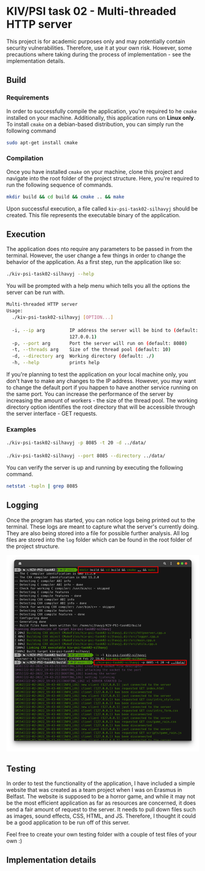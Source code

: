 # KIV/PSI task 02 - Multi-threaded HTTP server

This project is for academic purposes only and may potentially contain security vulnerabilities. Therefore, use it at your own risk. However, some precautions where taking during the process of implementation - see the implementation details. 

## Build

### Requirements

In order to successfully compile the application, you're required to he `cmake` installed on your machine. Additionally, this application runs on **Linux only**. To install `cmake` on a debian-based distribution, you can simply run the following command

```bash
sudo apt-get install cmake
```

### Compilation

Once you have installed `cmake` on your machine, clone this project and navigate into the root folder of the project structure. Here, you're required to run the following sequence of commands.

```bash
mkdir build && cd build && cmake .. && make
```

Upon successful execution, a file called `kiv-psi-task02-silhavyj` should be created. This file represents the executable binary of the application.

## Execution

The application does nto require any parameters to be passed in from the terminal. However, the user change a few things in order to change the behavior of the application. As a first step, run the application like so:

```bash
./kiv-psi-task02-silhavyj --help
```

You will be prompted with a help menu which tells you all the options the server can be run with.

```bash
Multi-threaded HTTP server
Usage:
  ./kiv-psi-task02-silhavyj [OPTION...]

  -i, --ip arg         IP address the server will be bind to (default: 
                       127.0.0.1)
  -p, --port arg       Port the server will run on (default: 8080)
  -t, --threads arg    Size of the thread pool (default: 10)
  -d, --directory arg  Working directory (default: ./)
  -h, --help           prints help
```

If you're planning to test the application on your local machine only, you don't have to make any changes to the IP address. However, you may want to change the default port if you happen to have another service running on the same port. You can increase the performance of the server by increasing the amount of workers - the size of the thread pool. The working directory option identifies the root directory that will be accessible through the server interface - GET requests.

### Examples

```bash
./kiv-psi-task02-silhavyj -p 8085 -t 20 -d ../data/

./kiv-psi-task02-silhavyj --port 8085 --directory ../data/
```

You can verify the server is up and running by executing the following command.

```bash
netstat -tupln | grep 8085 
```

## Logging

Once the program has started, you can notice logs being printed out to the terminal. These logs are meant to capture what the server's currently doing. They are also being stored into a file for possible further analysis. All log files are stored into the `log` folder which can be found in the root folder of the project structure.

<img src="img/01.png">

## Testing

In order to test the functionality of the application, I have included a simple website that was created as a team project when I was on Erasmus in Belfast. The website is supposed to be a horror game, and while it may not be the most efficient application as far as resources are concerned, it does send a fair amount of request to the server. It needs to pull down files such as images, sound effects, CSS, HTML, and JS. Therefore, I thought it could be a good application to be run off of this server.

Feel free to create your own testing folder with a couple of test files of your own :)

## Implementation details
